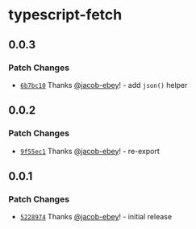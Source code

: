 # typescript-fetch

## 0.0.3

### Patch Changes

- [`6b7bc10`](https://github.com/jacob-ebey/typescript-fetch/commit/6b7bc101b17e606b2ba01775e2444e07807c781f) Thanks [@jacob-ebey](https://github.com/jacob-ebey)! - add `json()` helper

## 0.0.2

### Patch Changes

- [`9f55ec1`](https://github.com/jacob-ebey/typescript-fetch/commit/9f55ec1c493341fb0e662a5b45c61dfe8aef4888) Thanks [@jacob-ebey](https://github.com/jacob-ebey)! - re-export

## 0.0.1

### Patch Changes

- [`5228974`](https://github.com/jacob-ebey/typescript-fetch/commit/52289747f20eb015dacb5690699b376297d6b73a) Thanks [@jacob-ebey](https://github.com/jacob-ebey)! - initial release
